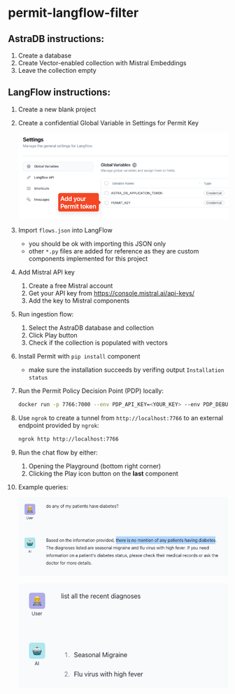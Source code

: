 # permit-langflow-filter

## AstraDB instructions:
1. Create a database
2. Create Vector-enabled collection with Mistral Embeddings
3. Leave the collection empty

## LangFlow instructions:
1. Create a new blank project
2. Create a confidential Global Variable in Settings for Permit Key
    
    ![image](./settings.png)

3. Import `flows.json` into LangFlow
    - you should be ok with importing this JSON only
    - other `*.py` files are added for reference as they are custom components implemented for this project
4. Add Mistral API key
    1. Create a free Mistral account
    2. Get your API key from https://console.mistral.ai/api-keys/
    3. Add the key to Mistral components
5. Run ingestion flow:
    1. Select the AstraDB database and collection
    2. Click Play button
    3. Check if the collection is populated with vectors
6. Install Permit with `pip install` component
    - make sure the installation succeeds by verifing output `Installation status`

7. Run the Permit Policy Decision Point (PDP) locally:

    ```bash
    docker run -p 7766:7000 --env PDP_API_KEY=<YOUR_KEY> --env PDP_DEBUG=true permitio/pdp-v2:latest
    ```

8. Use `ngrok` to create a tunnel from `http://localhost:7766` to an external endpoint provided by `ngrok`:

    ```bash
    ngrok http http://localhost:7766
    ```

9. Run the chat flow by either:
    1. Opening the Playground (bottom right corner)
    2. Clicking the Play icon button on the **last** component

10. Example queries:

    ![image](./chat1.png)
    
    ![image](./chat2.png)
